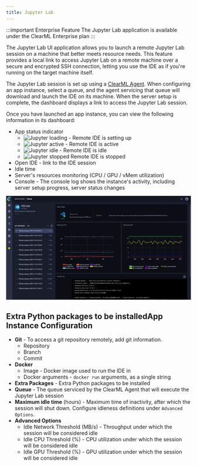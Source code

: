 ```yaml
---
title: Jupyter Lab
---
```


:::important Enterprise Feature
The Jupyter Lab application is available under the ClearML Enterprise plan
:::

The Jupyter Lab UI application allows you to launch a remote Jupyter Lab session on a machine that better meets resource needs. 
This feature provides a local link to access Jupyter Lab on a remote machine over a secure and encrypted SSH connection,
letting you use the IDE as if you're running on the target machine itself.

The Jupyter Lab session is set up using a [ClearML Agent](../../clearml_agent.md). When configuring an app instance, 
select a queue, and the agent servicing that queue will download and launch the IDE on its machine. When the server 
setup is complete, the dashboard displays a link to access the Jupyter Lab session.  

Once you have launched an app instance, you can view the following information in its dashboard: 
* App status indicator
    * <img src="/docs/latest/icons/ico-vscode-loading.svg" alt="Jupyter loading" className="icon size-md" /> - Remote IDE is setting up 
    * <img src="/docs/latest/icons/ico-vscode-active.svg" alt="Jupyter active" className="icon size-md" /> - Remote IDE is active
    * <img src="/docs/latest/icons/ico-vscode-idle.svg" alt="Jupyter idle" className="icon size-md" /> - Remote IDE is idle  
    * <img src="/docs/latest/icons/ico-vscode-stopped.svg" alt="Jupyter stopped" className="icon size-md" /> Remote IDE is stopped
* Open IDE - link to the IDE session
* Idle time
* Server's resources monitoring (CPU / GPU / vMem utilization)
* Console - The console log shows the instance's activity, including server setup progress, server status changes

![Jupyter Lab Dashboard](../../img/apps_vs_code.png)

## Extra Python packages to be installedApp Instance Configuration

* **Git** - To access a git repository remotely, add git information. 
  * Repository
  * Branch
  * Commit
* **Docker**
  * Image - Docker image used to run the IDE in
  * Docker arguments - `docker run` arguments, as a single string
* **Extra Packages** - Extra Python packages to be installed
* **Queue** - The queue serviced by the ClearML Agent that will execute the Jupyter Lab session
* **Maximum idle time** (hours) - Maximum time of inactivity, after which the session will shut down. Configure idleness 
  definitions under `Advanced Options`.  
* **Advanced Options**
  * Idle Network Threshold (MB/s) - Throughput under which the session will be considered idle
  * Idle CPU Threshold (%) - CPU utilization under which the session will be considered idle
  * Idle GPU Threshold (%) - GPU utilization under which the session will be considered idle


